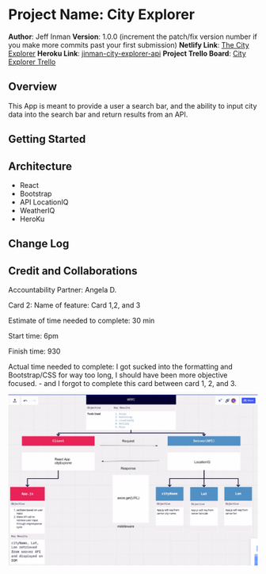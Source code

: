 # Project Name: City Explorer

**Author**: Jeff Inman
**Version**: 1.0.0 (increment the patch/fix version number if you make more commits past your first submission)
**Netlify Link**: [The City Explorer](the-city-explorer.netlify.app)
**Heroku Link**: [jinman-city-explorer-api](https://git.heroku.com/jinman-city-explorer-api.git)
**Project Trello Board**: [City Explorer Trello](https://trello.com/b/Xsm3RhAU/module-2-city-explorer)

## Overview
This App is meant to provide a user a search bar, and the ability to input city data into the search bar and return results from an API.

## Getting Started

## Architecture
- React
- Bootstrap
- API LocationIQ
- WeatherIQ
- HeroKu

## Change Log
<!-- Use this area to document the iterative changes made to your application as each feature is successfully implemented. Use time stamps. Here's an example:

01-01-2001 4:59pm - Application now has a fully-functional express server, with a GET route for the location resource. -->

## Credit and Collaborations
Accountability Partner: Angela D.

Card 2:
Name of feature: Card 1,2, and 3

Estimate of time needed to complete: 30 min

Start time: 6pm

Finish time: 930

Actual time needed to complete: I got sucked into the formatting and Bootstrap/CSS for way too long, I should have been more objective focused. - and I forgot to complete this card between card 1, 2, and 3.

![Flow Diagram](wireframe.JPG)